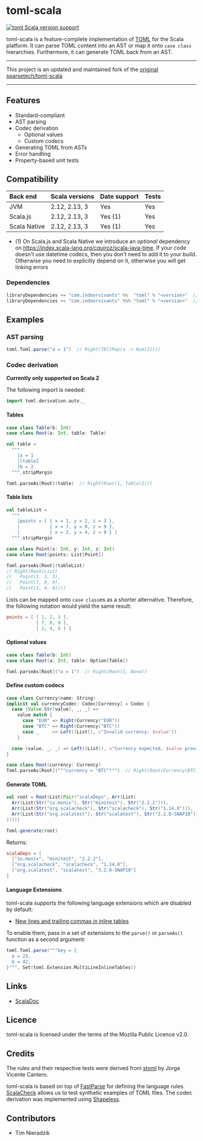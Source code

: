 # toml-scala

[![toml Scala version support](https://index.scala-lang.org/indoorvivants/toml-scala/toml/latest.svg)](https://index.scala-lang.org/indoorvivants/toml-scala/toml)

toml-scala is a feature-complete implementation of [TOML](https://github.com/toml-lang/toml) for the Scala platform. It can parse TOML content into an AST or map it onto `case class` hierarchies. Furthermore, it can generate TOML back from an AST.

---

This project is an updated and maintained fork of the [original sparsetech/toml-scala](https://github.com/sparsetech/toml-scala/pull/24#issuecomment-2425882246)

---

## Features
- Standard-compliant
- AST parsing
- Codec derivation
    - Optional values
    - Custom codecs
- Generating TOML from ASTs
- Error handling
- Property-based unit tests

## Compatibility
| Back end     | Scala versions  | Date support | Tests         |
|:-------------|:----------------|:-------------|:--------------|
| JVM          | 2.12, 2.13, 3  | Yes          | Yes           |
| Scala.js      | 2.12, 2.13, 3  | Yes (1)      | Yes           |
| Scala Native | 2.12, 2.13, 3  | Yes (1)      | Yes |

- (1) On Scala.js and Scala Native we introduce an _optional_ dependency on https://index.scala-lang.org/cquiroz/scala-java-time. If your code doesn't use datetime codecs, then you don't need to add it to your build.
      Otherwise you need to explicitly depend on it, otherwise you will get linking errors

### Dependencies
```scala
libraryDependencies += "com.indoorvivants" %%  "toml" % "<version>"  // JVM
libraryDependencies += "com.indoorvivants" %%% "toml" % "<version>"  // Scala.js, Scala Native
```

## Examples
### AST parsing
```scala
toml.Toml.parse("a = 1")  // Right(Tbl(Map(a -> Num(1))))
```

### Codec derivation

**Currently only supported on Scala 2**

The following import is needed:

```scala
import toml.derivation.auto._
```

#### Tables
```scala
case class Table(b: Int)
case class Root(a: Int, table: Table)

val table =
  """
    |a = 1
    |[table]
    |b = 2
  """.stripMargin

Toml.parseAs[Root](table)  // Right(Root(1, Table(2)))
```

#### Table lists
```scala
val tableList =
  """
    |points = [ { x = 1, y = 2, z = 3 },
    |           { x = 7, y = 8, z = 9 },
    |           { x = 2, y = 4, z = 8 } ]
  """.stripMargin

case class Point(x: Int, y: Int, z: Int)
case class Root(points: List[Point])

Toml.parseAs[Root](tableList)
// Right(Root(List(
//   Point(1, 2, 3),
//   Point(7, 8, 9),
//   Point(2, 4, 8))))
```

Lists can be mapped onto `case class`es as a shorter alternative. Therefore, the following notation would yield the same result:

```toml
points = [ [ 1, 2, 3 ],
           [ 7, 8, 9 ],
           [ 2, 4, 8 ] ]
```

#### Optional values
```scala
case class Table(b: Int)
case class Root(a: Int, table: Option[Table])

Toml.parseAs[Root]("a = 1")  // Right(Root(1, None))
```

#### Define custom codecs
```scala
case class Currency(name: String)
implicit val currencyCodec: Codec[Currency] = Codec {
  case (Value.Str(value), _, _) =>
    value match {
      case "EUR" => Right(Currency("EUR"))
      case "BTC" => Right(Currency("BTC"))
      case _     => Left((List(), s"Invalid currency: $value"))
    }

  case (value, _, _) => Left((List(), s"Currency expected, $value provided"))
}

case class Root(currency: Currency)
Toml.parseAs[Root]("""currency = "BTC"""")  // Right(Root(Currency(BTC)))
```

#### Generate TOML
```scala
val root = Root(List(Pair("scalaDeps", Arr(List(
  Arr(List(Str("io.monix"), Str("minitest"), Str("2.2.2"))),
  Arr(List(Str("org.scalacheck"), Str("scalacheck"), Str("1.14.0"))),
  Arr(List(Str("org.scalatest"), Str("scalatest"), Str("3.2.0-SNAP10")))
)))))

Toml.generate(root)
```

Returns:

```toml
scalaDeps = [
  ["io.monix", "minitest", "2.2.2"],
  ["org.scalacheck", "scalacheck", "1.14.0"],
  ["org.scalatest", "scalatest", "3.2.0-SNAP10"]
]
```

#### Language Extensions
toml-scala supports the following language extensions which are disabled by default:

* [New lines and trailing commas in inline tables](https://github.com/toml-lang/toml/issues/516)

To enable them, pass in a set of extensions to the `parse()` or `parseAs()` function as a second argument:

```scala
toml.Toml.parse("""key = {
  a = 23,
  b = 42,
}""", Set(toml.Extension.MultiLineInlineTables))
```

## Links
* [ScalaDoc](https://www.javadoc.io/doc/com.indoorvivants/toml-scala_2.13/)

## Licence
toml-scala is licensed under the terms of the Mozilla Public Licence v2.0.

## Credits
The rules and their respective tests were derived from [stoml](https://github.com/jvican/stoml) by Jorge Vicente Cantero.

toml-scala is based on top of [FastParse](https://github.com/lihaoyi/fastparse) for defining the language rules. [ScalaCheck](https://github.com/rickynils/scalacheck) allows us to test synthetic examples of TOML files. The codec derivation was implemented using [Shapeless](https://github.com/milessabin/shapeless).

## Contributors
* Tim Nieradzik
